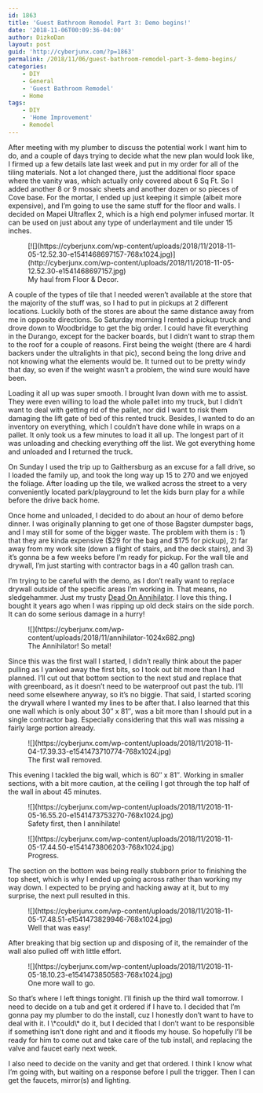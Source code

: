 ```yaml
---
id: 1863
title: 'Guest Bathroom Remodel Part 3: Demo begins!'
date: '2018-11-06T00:09:36-04:00'
author: DizkoDan
layout: post
guid: 'http://cyberjunx.com/?p=1863'
permalink: /2018/11/06/guest-bathroom-remodel-part-3-demo-begins/
categories:
    - DIY
    - General
    - 'Guest Bathroom Remodel'
    - Home
tags:
    - DIY
    - 'Home Improvement'
    - Remodel
---
```


After meeting with my plumber to discuss the potential work I want him to do, and a couple of days trying to decide what the new plan would look like, I firmed up a few details late last week and put in my order for all of the tiling materials. Not a lot changed there, just the additional floor space where the vanity was, which actually only covered about 6 Sq Ft. So I added another 8 or 9 mosaic sheets and another dozen or so pieces of Cove base. For the mortar, I ended up just keeping it simple (albeit more expensive), and I’m going to use the same stuff for the floor and walls. I decided on Mapei Ultraflex 2, which is a high end polymer infused mortar. It can be used on just about any type of underlayment and tile under 15 inches.

<figure class="wp-block-image">[![](https://cyberjunx.com/wp-content/uploads/2018/11/2018-11-05-12.52.30-e1541468697157-768x1024.jpg)](http://cyberjunx.com/wp-content/uploads/2018/11/2018-11-05-12.52.30-e1541468697157.jpg)<figcaption>My haul from Floor &amp; Decor.  
</figcaption></figure>A couple of the types of tile that I needed weren’t available at the store that the majority of the stuff was, so I had to put in pickups at 2 different locations. Luckily both of the stores are about the same distance away from me in opposite directions. So Saturday morning I rented a pickup truck and drove down to Woodbridge to get the big order. I could have fit everything in the Durango, except for the backer boards, but I didn’t want to strap them to the roof for a couple of reasons. First being the weight (there are 4 hardi backers under the ultralights in that pic), second being the long drive and not knowing what the elements would be. It turned out to be pretty windy that day, so even if the weight wasn’t a problem, the wind sure would have been.

Loading it all up was super smooth. I brought Ivan down with me to assist. They were even willing to load the whole pallet into my truck, but I didn’t want to deal with getting rid of the pallet, nor did I want to risk them damaging the lift gate of bed of this rented truck. Besides, I wanted to do an inventory on everything, which I couldn’t have done while in wraps on a pallet. It only took us a few minutes to load it all up. The longest part of it was unloading and checking everything off the list. We got everything home and unloaded and I returned the truck.

On Sunday I used the trip up to Gaithersburg as an excuse for a fall drive, so I loaded the family up, and took the long way up 15 to 270 and we enjoyed the foliage. After loading up the tile, we walked across the street to a very conveniently located park/playground to let the kids burn play for a while before the drive back home.

Once home and unloaded, I decided to do about an hour of demo before dinner. I was originally planning to get one of those Bagster dumpster bags, and I may still for some of the bigger waste. The problem with them is : 1) that they are kinda expensive ($29 for the bag and $175 for pickup), 2) far away from my work site (down a flight of stairs, and the deck stairs), and 3) it’s gonna be a few weeks before I’m ready for pickup. For the wall tile and drywall, I’m just starting with contractor bags in a 40 gallon trash can.

I’m trying to be careful with the demo, as I don’t really want to replace drywall outside of the specific areas I’m working in. That means, no sledgehammer. Just my trusty [Dead On Annihilator](http://www.deadontools.com/an18.html). I love this thing. I bought it years ago when I was ripping up old deck stairs on the side porch. It can do some serious damage in a hurry!

<figure class="wp-block-image">![](https://cyberjunx.com/wp-content/uploads/2018/11/annihilator-1024x682.png)<figcaption>The Annihilator! So metal!</figcaption></figure>Since this was the first wall I started, I didn’t really think about the paper pulling as I yanked away the first bits, so I took out bit more than I had planned. I’ll cut out that bottom section to the next stud and replace that with greenboard, as it doesn’t need to be waterproof out past the tub. I’ll need some elsewhere anyway, so it’s no biggie. That said, I started scoring the drywall where I wanted my lines to be after that. I also learned that this one wall which is only about 30″ x 81″, was a bit more than I should put in a single contractor bag. Especially considering that this wall was missing a fairly large portion already.

<figure class="wp-block-image">![](https://cyberjunx.com/wp-content/uploads/2018/11/2018-11-04-17.39.33-e1541473710774-768x1024.jpg)<figcaption>The first wall removed.  
</figcaption></figure>This evening I tackled the big wall, which is 60″ x 81″. Working in smaller sections, with a bit more caution, at the ceiling I got through the top half of the wall in about 45 minutes.

<figure class="wp-block-image">![](https://cyberjunx.com/wp-content/uploads/2018/11/2018-11-05-16.55.20-e1541473753270-768x1024.jpg)<figcaption>Safety first, then I annihilate!</figcaption></figure><figure class="wp-block-image">![](https://cyberjunx.com/wp-content/uploads/2018/11/2018-11-05-17.44.50-e1541473806203-768x1024.jpg)<figcaption>Progress.</figcaption></figure>The section on the bottom was being really stubborn prior to finishing the top sheet, which is why I ended up going across rather than working my way down. I expected to be prying and hacking away at it, but to my surprise, the next pull resulted in this.

<figure class="wp-block-image">![](https://cyberjunx.com/wp-content/uploads/2018/11/2018-11-05-17.48.51-e1541473829946-768x1024.jpg)<figcaption>Well that was easy!</figcaption></figure>After breaking that big section up and disposing of it, the remainder of the wall also pulled off with little effort.

<figure class="wp-block-image">![](https://cyberjunx.com/wp-content/uploads/2018/11/2018-11-05-18.10.23-e1541473850583-768x1024.jpg)<figcaption>One more wall to go.</figcaption></figure>So that’s where I left things tonight. I’ll finish up the third wall tomorrow. I need to decide on a tub and get it ordered if I have to. I decided that I’m gonna pay my plumber to do the install, cuz I honestly don’t want to have to deal with it. I \*could\* do it, but I decided that I don’t want to be responsible if something isn’t done right and and it floods my house. So hopefully I’ll be ready for him to come out and take care of the tub install, and replacing the valve and faucet early next week.

I also need to decide on the vanity and get that ordered. I think I know what I’m going with, but waiting on a response before I pull the trigger. Then I can get the faucets, mirror(s) and lighting.